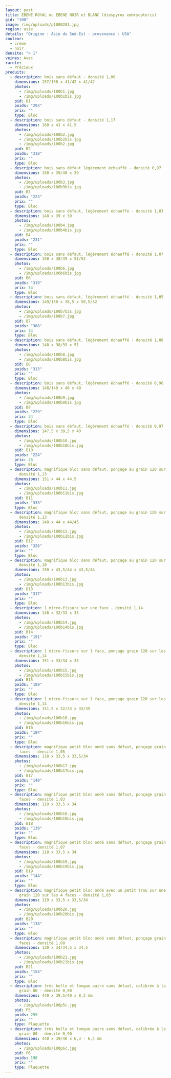 ```yaml
---
layout: post
title: EBENE ROYAL ou EBENE NOIR et BLANC (diospyros embryopteris)
gid: "100"
image: /img/uploads/p1000281.jpg
region: asie
details: "Origine : Asie du Sud-Est - provenance : USA"
couleur:
  - crème
  - noir
densite: "> 1"
veines: Avec
rarete:
  - Précieux
produits:
  - description: bois sans défaut - densité 1,08
    dimensions: 157/158 x 41/42 x 41/42
    photos:
      - /img/uploads/100b1.jpg
      - /img/uploads/100b1bis.jpg
    pid: B1
    poids: "293"
    prix: ""
    type: Bloc
  - description: bois sans défaut - densité 1,17
    dimensions: 160 x 41 x 41,5
    photos:
      - /img/uploads/100b2.jpg
      - /img/uploads/100b2bis.jpg
      - /img/uploads/100b2.jpg
    pid: B2
    poids: "318"
    prix: ""
    type: Bloc
  - description: bois sans défaut légèrement échauffé - densité 0,97
    dimensions: 150 x 39/40 x 39
    photos:
      - /img/uploads/100b3.jpg
      - /img/uploads/100b3bis.jpg
    pid: B3
    poids: "223"
    prix: ""
    type: Bloc
  - description: bois sans défaut, légèrement échauffé - densité 1,03
    dimensions: 148 x 39 x 39
    photos:
      - /img/uploads/100b4.jpg
      - /img/uploads/100b4bis.jpg
    pid: B4
    poids: "231"
    prix: ""
    type: Bloc
  - description: bois sans défaut, légèrement échauffé - densité 1,07
    dimensions: 150 x 38/39 x 51/52
    photos:
      - /img/uploads/100b6.jpg
      - /img/uploads/100b6bis.jpg
    pid: B6
    poids: "319"
    prix: 34
    type: Bloc
  - description: bois sans défaut, légèrement échauffé - densité 1,05
    dimensions: 149/150 x 38,5 x 50,5/52
    photos:
      - /img/uploads/100b7bis.jpg
      - /img/uploads/100b7.jpg
    pid: B7
    poids: "308"
    prix: 34
    type: Bloc
  - description: bois sans défaut, légèrement échauffé - densité 1,08
    dimensions: 148 x 38/39 x 51
    photos:
      - /img/uploads/100b8.jpg
      - /img/uploads/100b8bis.jpg
    pid: B8
    poids: "313"
    prix: ""
    type: Bloc
  - description: bois sans défaut, légèrement échauffé - densité 0,96
    dimensions: 148/149 x 40 x 40
    photos:
      - /img/uploads/100b9.jpg
      - /img/uploads/100b9bis.jpg
    pid: B9
    poids: "229"
    prix: 34
    type: Bloc
  - description: bois sans défaut, légèrement échauffé - densité 0,97
    dimensions: 147,5 x 39,5 x 40
    photos:
      - /img/uploads/100b10.jpg
      - /img/uploads/100b10bis.jpg
    pid: B10
    poids: "224"
    prix: 26
    type: Bloc
  - description: magnifique bloc sans défaut, ponçage au grain 120 sur les 4 faces -
      densité 1,13
    dimensions: 151 x 44 x 44,5
    photos:
      - /img/uploads/100b11.jpg
      - /img/uploads/100b11bis.jpg
    pid: B11
    poids: "333"
    type: Bloc
  - description: magnifique bloc sans défaut, ponçage au grain 120 sur les 4 faces -
      densité 1,13
    dimensions: 148 x 44 x 44/45
    photos:
      - /img/uploads/100b12.jpg
      - /img/uploads/100b12bis.jpg
    pid: B12
    poids: "326"
    prix: ""
    type: Bloc
  - description: magnifique bloc sans défaut, ponçage au grain 120 sur les 4 faces -
      densité 1,10
    dimensions: 150 x 43,5/44 x 43,5/44
    photos:
      - /img/uploads/100b13.jpg
      - /img/uploads/100b13bis.jpg
    pid: B13
    poids: "317"
    prix: ""
    type: Bloc
  - description: 1 micro-fissure sur une face - densité 1,14
    dimensions: 148 x 32/33 x 33
    photos:
      - /img/uploads/100b14.jpg
      - /img/uploads/100b14bis.jpg
    pid: B14
    poids: "191"
    prix: ""
    type: Bloc
  - description: 1 micro-fissure sur 1 face, ponçage grain 120 sur les 4 faces -
      densité 1,14
    dimensions: 151 x 33/34 x 33
    photos:
      - /img/uploads/100b15.jpg
      - /img/uploads/100b15bis.jpg
    pid: B15
    poids: "189"
    prix: ""
    type: Bloc
  - description: 1 micro-fissure sur 1 face, ponçage grain 120 sur les 4 faces -
      densité 1,14
    dimensions: 151,5 x 32/33 x 33/35
    photos:
      - /img/uploads/100b16.jpg
      - /img/uploads/100b16bis.jpg
    pid: B16
    poids: "194"
    prix: ""
    type: Bloc
  - description: magnifique petit bloc ondé sans défaut, ponçage grain 120 sur les 4
      faces - densité 1,05
    dimensions: 118 x 33,5 x 33,5/34
    photos:
      - /img/uploads/100b17.jpg
      - /img/uploads/100b17bis.jpg
    pid: B17
    poids: "140"
    prix: ""
    type: Bloc
  - description: magnifique petit bloc ondé sans défaut, ponçage grain 120 sur les 4
      faces - densité 1,03
    dimensions: 119 x 33,5 x 34
    photos:
      - /img/uploads/100b18.jpg
      - /img/uploads/100b18bis.jpg
    pid: B18
    poids: "139"
    prix: ""
    type: Bloc
  - description: magnifique petit bloc ondé sans défaut, ponçage grain 120 sur les 4
      faces - densité 1,07
    dimensions: 118 x 33,5 x 34
    photos:
      - /img/uploads/100b19.jpg
      - /img/uploads/100b19bis.jpg
    pid: B19
    poids: "144"
    prix: ""
    type: Bloc
  - description: magnifique petit bloc ondé avec un petit trou sur une face, ponçage
      grain 120 sur les 4 faces - densité 1,03
    dimensions: 119 x 33,5 x 33,5/34
    photos:
      - /img/uploads/100b20.jpg
      - /img/uploads/100b20bis.jpg
    pid: B20
    poids: "138"
    prix: ""
    type: Bloc
  - description: magnifique petit bloc ondé sans défaut, ponçage grain 120 sur les 4
      faces - densité 1,08
    dimensions: 120 x 34/34,5 x 34,5
    photos:
      - /img/uploads/100b21.jpg
      - /img/uploads/100b21bis.jpg
    pid: B21
    poids: "154"
    prix: ""
    type: Bloc
  - description: très belle et longue paire sans défaut, calibrée à la JET 22/44
      grain 80 - densité 0,90
    dimensions: 440 x 39,5/40 x 8,2 mm
    photos:
      - /img/uploads/100p5c.jpg
    pid: P5
    poids: 259
    prix: ""
    type: Plaquette
  - description: très belle et longue paire sans défaut, calibrée à la JET 22/44
      grain 80 - densité 0,90
    dimensions: 440 x 39/40 x 6,3 - 6,4 mm
    photos:
      - /img/uploads/100p6c.jpg
    pid: P6
    poids: 198
    prix: ""
    type: Plaquette
---
```

